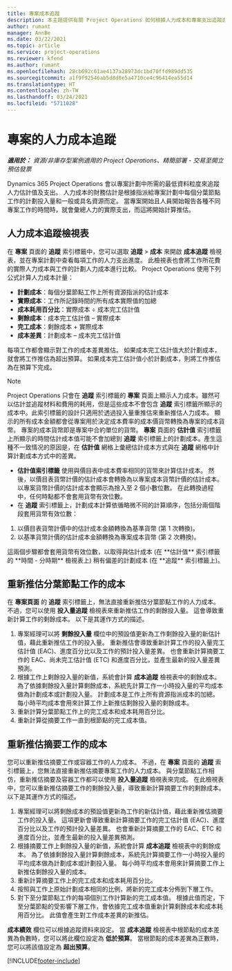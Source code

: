 ```yaml
---
title: 專案成本追蹤
description: 本主題提供有關 Project Operations 如何根據人力成本和專案支出追蹤進度的資訊。
author: rumant
manager: AnnBe
ms.date: 03/22/2021
ms.topic: article
ms.service: project-operations
ms.reviewer: kfend
ms.author: rumant
ms.openlocfilehash: 28cb692c61ae4137a28973dc1bd70ffd989dd535
ms.sourcegitcommit: a1f9f92546ab5d8d8e5a4710ce4c96414ea55d14
ms.translationtype: HT
ms.contentlocale: zh-TW
ms.lasthandoff: 03/24/2021
ms.locfileid: "5711028"
---
```

# <a name="labor-cost-tracking-on-projects"></a>專案的人力成本追蹤

_**適用於：** 資源/非庫存型案例適用的 Project Operations、精簡部署 - 交易至開立預估發票_

Dynamics 365 Project Operations 會以專案計劃中所需的最低資料粒度來追蹤人力估計值及支出。 人力成本的財務估計是根據指派給專案計劃中每個分葉節點工作的計劃投入量和一般或具名資源而定。 當專案開始且人員開始報告各種不同專案工作的時間時，就會彙總人力的實際支出，而這將開始計算推估。

## <a name="labor-cost-tracking-view"></a>人力成本追蹤檢視表

在 **專案** 頁面的 **追蹤** 索引標籤中，您可以選取 **追蹤** > **成本** 來開啟 **成本追蹤** 檢視表，並在專案計劃中查看每項工作的人力支出進度。 此檢視表也會將工作所花費的實際人力成本與工作的計劃人力成本進行比較。 Project Operations 使用下列公式計算人力成本計量：

- **計劃成本**：每個分葉節點工作上所有資源指派的估計成本
- **實際成本**：工作所記錄時間的所有成本實際值的加總
- **成本耗用百分比**：實際成本 ÷ 成本完工估計值
- **剩餘成本**：成本完工估計值 – 實際成本
- **完工成本**：剩餘成本 + 實際成本
- **成本差異**：計劃成本 – 成本完工估計值

每項工作都會顯示對工作的成本差異推估。 如果成本完工估計值大於計劃成本，就會將工作推估為超出預算。 如果成本完工估計值小於計劃成本，則將工作推估為在預算下完成。

>[!NOTE]
> Project Operations 只會在 **追蹤** 索引標籤的 **專案** 頁面上顯示人力成本。雖然可以估計並追蹤材料和費用的耗用，但是這些成本不會包含 **追蹤** 索引標籤所顯示的成本中。此索引標籤的設計只適用於透過投入量重推估來重新推估人力成本。
顯示的所有成本金額都會從專案用於決定成本費率的成本價貨幣轉換為專案的成本貨幣。 專案的成本貨幣即是專案中合約單位的貨幣。 **專案** 頁面的 **估計值** 索引標籤上所顯示的時間估計成本值可能不會加總到 **追蹤** 索引標籤上的計劃成本。產生這種不一致情况的原因是，在 **估計值** 網格上彙總估計成本方式與在 **追蹤** 網格中計算計劃成本方式中的差異。 
>
> - **估計值索引標籤** 使用與價目表中成本費率相同的貨幣來計算估計成本。 然後，以價目表貨幣計價的估計成本會轉換為以專案成本貨幣計價的估計成本。 以專案貨幣計價的估計成本會顯示為捨入至 2 個小數位數。 在此轉換過程中，任何時點都不會套用貨幣有效位數。 
> - 在 **追蹤** 索引標籤上，計劃成本計算依循略微不同的計算順序，包括分兩個階段套用貨幣有效位數： 
   ><ol>
   ><li>以價目表貨幣計價中的估計成本金額轉換為基準貨幣 (第 1 次轉換)。</li>
   ><li>以基準貨幣計價的估計成本金額轉換為專案成本貨幣 (第 2 次轉換)。 </li>
   ></ol>
   >這兩個步驟都會套用貨幣有效位數，以取得與估計成本 (在 **估計值** 索引標籤的 **時間 - 分時期** 檢視表上) 稍有偏差的計劃成本 (在 **追蹤** 索引標籤上)。 
   
## <a name="reprojecting-costs-on-leaf-node-tasks"></a>重新推估分葉節點工作的成本

在 **專案頁面** 的 **追蹤** 索引標籤上，無法直接重新推估分葉節點工作的人力成本。 不過，您可以使用 **投入量追蹤** 檢視表來重新推估工作的剩餘投入量。 這會導致重新計算工作的剩餘成本。 以下是其運作方式的描述。

1. 專案經理可以將 **剩餘投入量** 欄位中的預設值更新為工作剩餘投入量的新估計值，藉此重新推估工作的投入量。 重新推估會導致重新計算工作的投入量完工估計值 (EAC)、進度百分比以及工作的預計投入量差異。 也會重新計算摘要工作的 EAC、尚未完工估計值 (ETC) 和進度百分比，並產生最新的投入量差異預測。
2. 根據工作上剩餘投入量的新值，系統會計算 **成本追蹤** 檢視表中的剩餘成本。 為了依據剩餘投入量計算剩餘成本，系統先計算工作一小時投入量的平均成本做為計劃成本或計劃投入量。 計劃成本是工作上所有資源指派成本的加總。 每小時平均成本會用來計算工作上新推估剩餘投入量的剩餘成本。
3. 重新計算分葉節點工作上的完工成本和成本耗用百分比。
4. 重新計算從摘要工作一直到根節點的完工成本值。

## <a name="reprojecting-costs-on-summary-tasks"></a>重新推估摘要工作的成本

您可以重新推估摘要工作或容器工作的人力成本。 不過，在 **專案** 頁面的 **追蹤** 索引標籤上，您無法直接重新推估摘要專案工作的人力成本。 與分葉節點工作相仿，重新推估摘要及容器工作都可以使用 **投入量追蹤** 檢視表來完成。 在此檢視表中，您可以重新推估摘要工作的剩餘投入量，導致重新計算摘要工作的剩餘成本。 以下是其運作方式的描述。

1. 專案經理可以將剩餘成本的預設值更新為工作的新估計值，藉此重新推估摘要工作的投入量。 這項更新會導致重新計算摘要工作的完工估計值 (EAC)、進度百分比以及工作的預計投入量差異。 也會重新計算摘要工作的 EAC、ETC 和進度百分比，並產生最新的投入量差異預測。
2. 根據摘要工作上剩餘投入量的新值，系統會計算 **成本追蹤** 檢視表中的剩餘成本。 為了依據剩餘投入量計算剩餘成本，系統先計算摘要工作一小時投入量的平均成本做為計劃成本或計劃投入量。 每小時平均成本會用來計算摘要工作上新推估剩餘投入量的成本。
3. 重新計算摘要工作上的完工成本和成本耗用百分比。
4. 按照與工作上原始計劃成本相同的比例，將新的完工成本分佈到下層工作。
5. 對下至分葉節點工作的每項個別工作計算新的完工成本值。 根據此值而定，下至分葉節點的受影響下層工作，會依據完工成本值重新計算剩餘成本和成本耗用百分比。 此值會產生對工作成本差異的新推估。 


**成本績效** 欄位可以根據追蹤資料來設定。 當 **成本追蹤** 檢視表中根節點的成本差異為負數時，您可以將此欄位設定為 **低於預算**。 當根節點的成本差異為正數時，您可以將該值設定為 **超出預算**。


[!INCLUDE[footer-include](../includes/footer-banner.md)]
